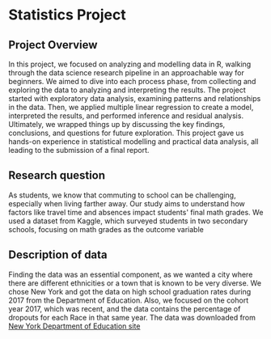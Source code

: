 # Statistics Project
## Project Overview
In this project, we focused on analyzing and modelling data in R, walking through the data science research pipeline in an approachable way for beginners. We aimed to dive into each process phase, from collecting and exploring the data to analyzing and interpreting the results. The project started with exploratory data analysis, examining patterns and relationships in the data. Then, we applied multiple linear regression to create a model, interpreted the results, and performed inference and residual analysis. Ultimately, we wrapped things up by discussing the key findings, conclusions, and questions for future exploration. This project gave us hands-on experience in statistical modelling and practical data analysis, all leading to the submission of a final report.

## Research question
As students, we know that commuting to school can be challenging, especially when living farther away. Our study aims to understand how factors like travel time and absences impact students' final math grades. We used a dataset from Kaggle, which surveyed students in two secondary schools, focusing on math grades as the outcome variable

## Description of data
Finding the data was an essential component, as we wanted a city where there are different ethnicities or a town that is known to be very diverse. We chose New York and got the data on high school graduation rates during 2017 from the Department of Education. Also, we focused on the cohort year 2017, which was recent, and the data contains the percentage of dropouts for each Race in that same year.
The data was downloaded from [ New York Department of Education site](https://infohub.nyced.org/reports/academics/graduation-results)
